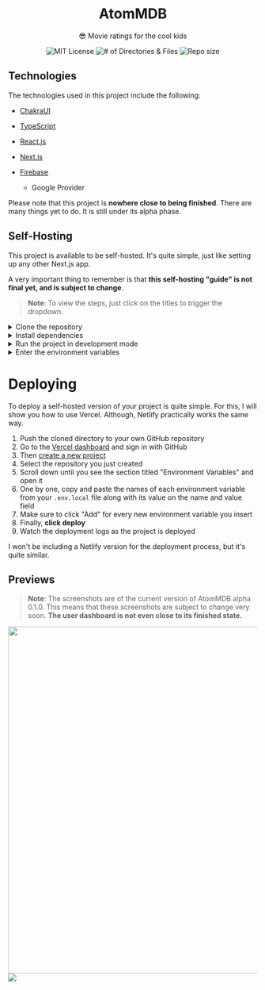 <div align="center">
   <h1>AtomMDB</h1>
   <p>😎 Movie ratings for the cool kids</p>
  
   <img src="https://img.shields.io/github/license/atomdevelops/atom-mdb" alt="MIT License" />
   <img src="https://img.shields.io/github/directory-file-count/atomdevelops/atom-mdb" alt="# of Directories & Files" />
   <img src="https://img.shields.io/github/repo-size/atomdevelops/atom-mdb" alt="Repo size" />
</div>

## Technologies
The technologies used in this project include the following:
- [ChakraUI](//chakra-ui.com)

- [TypeScript](//typescriptlang.org)

- [React.js](//reactjs.org)

- [Next.js](//nextjs.org)

- [Firebase](//firebase.google.com)

  - Google Provider

Please note that this project is **nowhere close to being finished**. There are many things yet to do. It is still under its alpha phase.

## Self-Hosting
This project is available to be self-hosted. It's quite simple, just like setting up any other Next.js app. 

A very important thing to remember is that **this self-hosting "guide" is not final yet, and is subject to change**.

> **Note**: To view the steps, just click on the titles to trigger the dropdown.

<details><summary>Clone the repository</summary>
<br />
You can clone the repository using either HTTPS or SSH.

With HTTPS:
```bash
git clone https://atomdevelops/atom-mdb.git
```

With SSH:
```bash
git clone git@github.com:atomdevelops/atom-mdb.git
```

Once you have cloned the repository, `cd` into the directory of the cloned repository. This directory is most likely named `atom-mdb--main`.

</details>

<details><summary>Install dependencies</summary>
<br />
To start the project, you need to install the necessary modules for it to work as expected. This can simply be done with the `yarn` command:
```bash
yarn
```

After running this command, you're ready to move on to the next step.

</details>

<details><summary>Run the project in development mode</summary>
<br />

After installing dependencies, you can start the project by running:
```bash
yarn dev
```

This will open a development environment with the project and will allow you to open the website on http://localhost:3000.

#### How to open on different port?
To open the development server on a different port (other than port 3000), go inside the `./package.json` file located in the root directory of the project.

Once you are inside `package.json`, look at the JSON attribute labeled `scripts`:
```json
"scripts": {
  "dev": "next dev",
  "build": "next build",
  "start": "next start",
  "lint": "next lint"
},
```

Then, change the `dev` script to:
```json
"dev": "next dev -p 3002"
```
> **Note**: Replace the port `3002` with your desired port.

</details>

<details><summary>Enter the environment variables</summary>
<br />

Great! You're almost there! The project will run, but you won't be able to sign in and view the dashboard.

To do this, all you have to do is go to the [Firebase console](//console.firebase.google.com). From here, you need to create a new project and enter its information inside your `.env.local` file. Let's see how to do this:
1. Log in to the [Firebase console](//console.firebase.google.com)
2. Click on "Create a new project"
3. Name your project then click "Next"
4. Follow the steps accordingly until you have successfully created your project
5. At the top, create a new "Web app"
6. Title the app and then click "Next"
7. From here, you should see JavaScript code showing you how to initialize a Firebase app
8. Inside your project, rename the `.env.local.example` file to `.env.local`
9. Remove the placeholder values from the environment variables and enter the values presented to you when creating the new Web App on Firebase
10. Don't be shy to put your private keys inside the environment variables files as Next.js automatically ignores it when you are pushing it to any platform like GitHub.
11. Once all of the keys are entered, you you may save the file and restart your development server. As you can see, when you click "Login with Google," it opens a new popup window saying it will redirect you to `<your project>.firebaseapp.com`. It worked!
12. Sign in with your Google account and access the dashboard!

</details>



# Deploying

To deploy a self-hosted version of your project is quite simple. For this, I will show you how to use Vercel. Although, Netlify practically works the same way.
1. Push the cloned directory to your own GitHub repository
2. Go to the [Vercel dashboard](//vercel.com) and sign in with GitHub
3. Then [create a new project](//vercel.com/new)
4. Select the repository you just created
6. Scroll down until you see the section titled "Environment Variables" and open it
7. One by one, copy and paste the names of each environment variable from your `.env.local` file along with its value on the name and value field
8. Make sure to click "Add" for every new environment variable you insert
9. Finally, **click deploy**
10. Watch the deployment logs as the project is deployed

I won't be including a Netlify version for the deployment process, but it's quite similar.
  
## Previews
> **Note**: The screenshots are of the current version of AtomMDB alpha 0.1.0. This means that these screenshots are subject to change very soon. **The user dashboard is not even close to its finished state.**

<img src="https://user-images.githubusercontent.com/99760654/185967849-2d4d6dd7-57b3-42d3-9bf6-88df82aa3eef.png" width="700" />
<img src="https://user-images.githubusercontent.com/99760654/185968061-e18ccb5f-545f-4b76-803e-23e7f2a6be97.png" width"700" />
